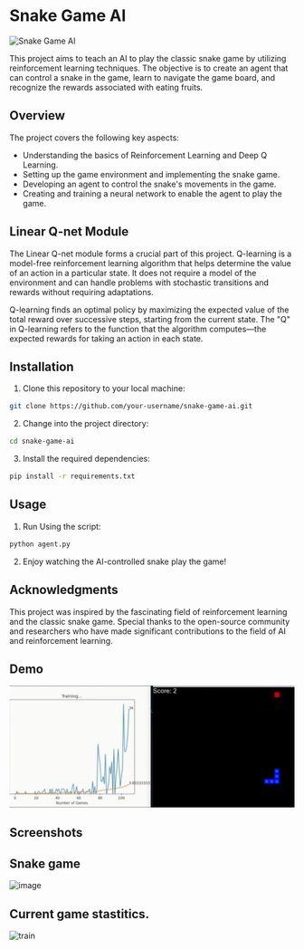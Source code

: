 # Snake Game AI

![Snake Game AI](images/snake_ai_demo.gif)

This project aims to teach an AI to play the classic snake game by utilizing reinforcement learning techniques. The objective is to create an agent that can control a snake in the game, learn to navigate the game board, and recognize the rewards associated with eating fruits.

## Overview

The project covers the following key aspects:

- Understanding the basics of Reinforcement Learning and Deep Q Learning.
- Setting up the game environment and implementing the snake game.
- Developing an agent to control the snake's movements in the game.
- Creating and training a neural network to enable the agent to play the game.

## Linear Q-net Module

The Linear Q-net module forms a crucial part of this project. Q-learning is a model-free reinforcement learning algorithm that helps determine the value of an action in a particular state. It does not require a model of the environment and can handle problems with stochastic transitions and rewards without requiring adaptations.

Q-learning finds an optimal policy by maximizing the expected value of the total reward over successive steps, starting from the current state. The "Q" in Q-learning refers to the function that the algorithm computes—the expected rewards for taking an action in each state.

## Installation

1. Clone this repository to your local machine:

```bash
git clone https://github.com/your-username/snake-game-ai.git
```

2. Change into the project directory:

```bash
cd snake-game-ai
```

3. Install the required dependencies:

```bash
pip install -r requirements.txt
```

## Usage

1. Run Using the script:

```bash
python agent.py
```

2. Enjoy watching the AI-controlled snake play the game!


## Acknowledgments

This project was inspired by the fascinating field of reinforcement learning and the classic snake game. Special thanks to the open-source community and researchers who have made significant contributions to the field of AI and reinforcement learning.
## Demo

![](https://github.com/jubaljacob/aI_snakegame/blob/main/snake.gif)

## Screenshots

## Snake game
![image](https://drive.google.com/uc?export=view&id=1iRmQ4nNlYzgGsucH8EOgnOl1Tv9vEZJ0)

## Current game stastitics.
![train](https://github.com/jubaljacob/aI_snakegame/assets/71512643/d181188a-23da-407c-af16-53c65c4a62f2)


